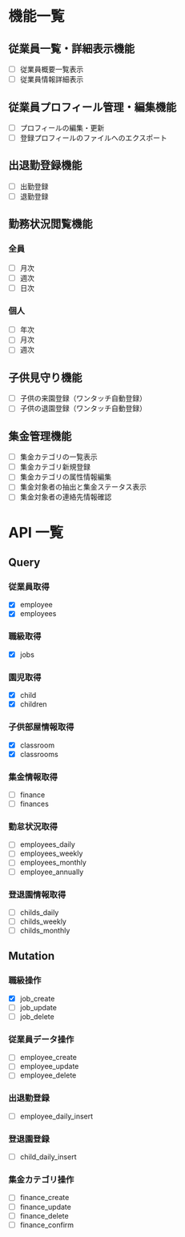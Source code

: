 # 機能一覧

## 従業員一覧・詳細表示機能

- [ ] 従業員概要一覧表示
- [ ] 従業員情報詳細表示

## 従業員プロフィール管理・編集機能

- [ ] プロフィールの編集・更新
- [ ] 登録プロフィールのファイルへのエクスポート

## 出退勤登録機能

- [ ] 出勤登録
- [ ] 退勤登録

## 勤務状況閲覧機能

### 全員

- [ ] 月次
- [ ] 週次
- [ ] 日次

### 個人

- [ ] 年次
- [ ] 月次
- [ ] 週次

## 子供見守り機能

- [ ] 子供の来園登録（ワンタッチ自動登録）
- [ ] 子供の退園登録（ワンタッチ自動登録）

## 集金管理機能

- [ ] 集金カテゴリの一覧表示
- [ ] 集金カテゴリ新規登録
- [ ] 集金カテゴリの属性情報編集
- [ ] 集金対象者の抽出と集金ステータス表示
- [ ] 集金対象者の連絡先情報確認

# API 一覧

## Query

### 従業員取得

- [x] employee
- [x] employees

### 職級取得

- [x] jobs

### 園児取得

- [x] child
- [x] children

### 子供部屋情報取得

- [x] classroom
- [x] classrooms

### 集金情報取得

- [ ] finance
- [ ] finances

### 勤怠状況取得

- [ ] employees_daily
- [ ] employees_weekly
- [ ] employees_monthly
- [ ] employee_annually

### 登退園情報取得

- [ ] childs_daily
- [ ] childs_weekly
- [ ] childs_monthly

## Mutation

### 職級操作

- [x] job_create
- [ ] job_update
- [ ] job_delete

### 従業員データ操作

- [ ] employee_create
- [ ] employee_update
- [ ] employee_delete

### 出退勤登録

- [ ] employee_daily_insert

### 登退園登録

- [ ] child_daily_insert

### 集金カテゴリ操作

- [ ] finance_create
- [ ] finance_update
- [ ] finance_delete
- [ ] finance_confirm
